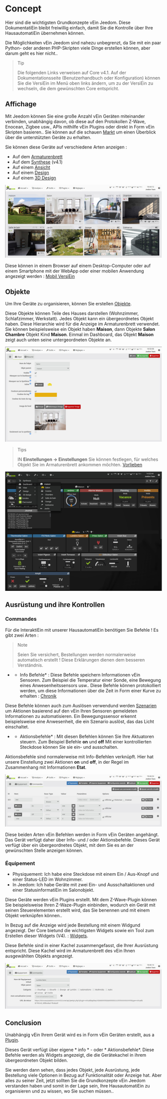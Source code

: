 # Concept

Hier sind die wichtigsten Grundkonzepte vEin Jeedom. Diese DokumentatiEin bleibt freiwillig einfach, damit Sie die Kontrolle über Ihre HausautomatiEin übernehmen können.

Die Möglichkeiten vEin Jeedom sind nahezu unbegrenzt, da Sie mit ein paar Python- oder anderen PHP-Skripten viele Dinge erstellen können, aber darum geht es hier nicht..

> Tip
>
> Die folgenden Links verweisen auf Core v4.1. Auf der Dokumentationsseite (Benutzerhandbuch oder Konfiguration) können Sie die VersiEin im Menü oben links ändern, um zu der VersiEin zu wechseln, die dem gewünschten Core entspricht.

## Affichage

Mit Jeedom können Sie eine große Anzahl vEin Geräten miteinander verbinden, unabhängig davon, ob diese auf den Protokollen Z-Wave, Enocean, Zigbee usw., APIs mithilfe vEin Plugins oder direkt in Form vEin Skripten basieren.. Sie können auf die schauen [Markt](https://market.jeedom.com/) um einen Überblick über die unterstützten Geräte zu erhalten.

Sie können diese Geräte auf verschiedene Arten anzeigen :

- Auf dem [Armaturenbrett](/de_DE/core/4.1/dashboard)
- Auf dem [Synthese](/de_DE/core/4.1/overview) (v4.1)
- Auf einem [Ansicht](/de_DE/core/4.1/view)
- Auf einem [Design](/de_DE/core/4.1/design)
- Auf einem [3D Design](/de_DE/core/4.1/design3d)

![Synthese](images/concept-synthese.jpg)

Diese können in einem Browser auf einem Desktop-Computer oder auf einem Smartphone mit der WebApp oder einer mobilen Anwendung angezeigt werden : [Mobil VersiEin](/de_DE/mobile/index")

## Objekte

Um Ihre Geräte zu organisieren, können Sie erstellen [Objekte](/de_DE/core/4.1/object).

Diese Objekte können Teile des Hauses darstellen (Wohnzimmer, Schlafzimmer, Werkstatt). Jedes Objekt kann ein übergeordnetes Objekt haben. Diese Hierarchie wird für die Anzeige im Armaturenbrett verwendet. Sie können beispielsweise ein Objekt haben **Maison**, dann Objekte **Salon** **Chambre** Objekt Kind **Maison**. Einmal im Dashboard, das Objekt **Maison** zeigt auch unten seine untergeordneten Objekte an.

![Objund](images/concept-objet.jpg)

> Tips
>
> IN **Einstellungen → Einstellungen** Sie können festlegen, für welches Objekt Sie im Armaturenbrett ankommen möchten. [Vorlieben](/de_DE/core/4.1/profils)

![Armaturenbrett](images/concept-dashboard.jpg)

## Ausrüstung und ihre Kontrollen

### Commandes

Für die InteraktiEin mit unserer HausautomatiEin benötigen Sie Befehle ! Es gibt zwei Arten :

> Note
>
> Seien Sie versichert, Bestellungen werden normalerweise automatisch erstellt ! Diese Erklärungen dienen dem besseren Verständnis.

- * Info Befehle* :
Diese Befehle speichern Informationen vEin Sensoren. Zum Beispiel die Temperatur einer Sonde, eine Bewegung eines Anwesenheitssensors usw..
Diese Befehle können protokolliert werden, um diese Informationen über die Zeit in Form einer Kurve zu erhalten : [Chronik](/de_DE/core/4.1/history)

Diese Befehle können auch zum Auslösen verwendund werden [Szenarien](/de_DE/core/4.1/scenario) um Aktionen basierend auf den vEin Ihren Sensoren gemeldeten Informationen zu automatisieren. Ein Bewegungssensor erkennt beispielsweise eine Anwesenheit, die ein Szenario auslöst, das das Licht einschaltet.

- * Aktionsbefehle* :
Mit diesen Befehlen können Sie Ihre Aktuatoren steuern. Zum Beispiel Befehle **on** und **off** Mit einer kontrollierten Steckdose können Sie sie ein- und ausschalten.

Aktionsbefehle sind normalerweise mit Info-Befehlen verknüpft. Hier hat unsere Einstellung zwei Aktionen **on** und **off**, in der Regel im Zusammenhang mit Informationen **Etat**.

![Befehle](images/concept-commands.jpg)

Diese beiden Arten vEin Befehlen werden in Form vEin Geräten angehängt. Das Gerät verfügt daher über Info- und / oder Aktionsbefehle. Dieses Gerät verfügt über ein übergeordnetes Objekt, mit dem Sie es an der gewünschten Stelle anzeigen können.

### Équipement

- Physiquement: Ich habe eine Steckdose mit einem Ein / Aus-Knopf und einer Status-LED im Wohnzimmer.
- In Jeedom: Ich habe Geräte mit zwei Ein- und Ausschaltaktionen und einer StatusinformatiEin im Salonobjekt.

Diese Geräte werden vEin Plugins erstellt. Mit dem Z-Wave-Plugin können Sie beispielsweise Ihren Z-Waze-Plugin einbinden, wodurch ein Gerät mit seinen Steuerelementen erstellt wird, das Sie benennen und mit einem Objekt verknüpfen können..

In Bezug auf die Anzeige wird jede Bestellung mit einem Widgund angezeigt. Der Core bietund die wichtigsten Widgets sowie ein Tool zum Erstellen dieser Widgets (V4). : [Widgets](/de_DE/core/4.1/widgets).

Diese Befehle sind in einer Kachel zusammengefasst, die Ihrer Ausrüstung entspricht. Diese Kachel wird im Armaturenbrett des vEin Ihnen ausgewählten Objekts angezeigt.

![Befehle](images/concept-equipment.jpg)

## Conclusion

Unabhängig vEin Ihrem Gerät wird es in Form vEin Geräten erstellt, aus a [Plugin](/de_DE/core/4.1/plugin).

Dieses Gerät verfügt über eigene * info * - oder * Aktionsbefehle*. Diese Befehle werden als Widgets angezeigt, die die Gerätekachel in ihrem übergeordneten Objekt bilden.

Sie werden dann sehen, dass jedes Objekt, jede Ausrüstung, jede Bestellung viele Optionen in Bezug auf Funktionalität oder Anzeige hat. Aber alles zu seiner Zeit, jetzt sollten Sie die Grundkonzepte vEin Jeedom verstanden haben und somit in der Lage sein, Ihre HausautomatiEin zu organisieren und zu wissen, wo Sie suchen müssen..


